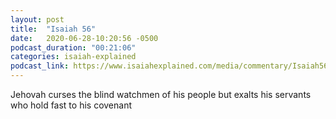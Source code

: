 ```yaml
---
layout: post
title:  "Isaiah 56"
date:   2020-06-28-10:20:56 -0500
podcast_duration: "00:21:06"
categories: isaiah-explained
podcast_link: https://www.isaiahexplained.com/media/commentary/Isaiah56.mp3
---
```

Jehovah curses the blind watchmen of his people but exalts his servants who hold fast to his covenant
